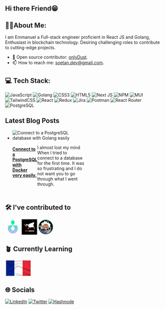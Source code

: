 ## Hi there Friend😁


## 🙋🏽About Me:
I am Emmanuel a Full-stack engineer proficient in React JS and Golang, Enthusiast in blockchain technology. Desiring challenging roles to contribute to cutting-edge projects.

- 🔮 Open source contributor: [onlyDust](https://app.onlydust.com/u/Shoetan).
- 📫 How to reach me: [soetan.dev@gmail.com](https://soetan.dev@gmail.com).

## 💻 Tech Stack:
![JavaScript](https://img.shields.io/badge/javascript-%23323330.svg?style=for-the-badge&logo=javascript&logoColor=%23F7DF1E) ![Golang](https://img.shields.io/badge/Go-00ADD8?style=for-the-badge&logo=go&logoColor=white) ![CSS3](https://img.shields.io/badge/css3-%231572B6.svg?style=for-the-badge&logo=css3&logoColor=white) ![HTML5](https://img.shields.io/badge/html5-%23E34F26.svg?style=for-the-badge&logo=html5&logoColor=white) ![Next JS](https://img.shields.io/badge/Next-black?style=for-the-badge&logo=next.js&logoColor=white) ![NPM](https://img.shields.io/badge/NPM-%23000000.svg?style=for-the-badge&logo=npm&logoColor=white) ![MUI](https://img.shields.io/badge/MUI-%230081CB.svg?style=for-the-badge&logo=material-ui&logoColor=white) ![TailwindCSS](https://img.shields.io/badge/tailwindcss-%2338B2AC.svg?style=for-the-badge&logo=tailwind-css&logoColor=white) ![React](https://img.shields.io/badge/react-%2320232a.svg?style=for-the-badge&logo=react&logoColor=%2361DAFB) ![Redux](https://img.shields.io/badge/redux-%23593d88.svg?style=for-the-badge&logo=redux&logoColor=white) ![Jira](https://img.shields.io/badge/jira-%230A0FFF.svg?style=for-the-badge&logo=jira&logoColor=white) ![Postman](https://img.shields.io/badge/Postman-FF6C37?style=for-the-badge&logo=postman&logoColor=white) ![React Router](https://img.shields.io/badge/React_Router-CA4245?style=for-the-badge&logo=react-router&logoColor=white) ![PostgreSQL](https://img.shields.io/badge/PostgreSQL-316192?style=for-the-badge&logo=postgresql&logoColor=white)

## Latest Blog Posts
<ul style="display: grid; grid-template-columns: repeat(2, 1fr); grid-template-rows: repeat(2, auto); gap: 10px;">
   <li style="">
    <img src="https://cdn.hashnode.com/res/hashnode/image/upload/v1713198600939/aebb5d82-ca73-4f67-a56b-efff98c71a6e.png?w=1600&h=840&fit=crop&crop=entropy&auto=compress,format&format=webp" alt="Connect to a PostgreSQL database with Golang easily" width="300" height="150">
    <div style ="display: flex; flex-direction: column gap: 10px;">
      <h4><a href="https://immanuelsoetan.hashnode.dev/how-to-effortlessly-connect-to-postgresql-with-golang">Connect to a PostgreSQL with Docker very easily.</a></h4>
      <p> I almost lost my mind When I tried to connect to a database for the first time. It was so frustrating and I do not want you to go through what I went through.
      </p>
    </div>
  </li>
</ul>

## 🛠 I've contributed to

[<img src="assets/carbonable.png" height="50px">](https://github.com/carbonable-labs/carbon-protocol-v3/pull/82)
[<img src="assets/art-peace.png" height="50px">](https://github.com/keep-starknet-strange/art-peace/pull/224)
[<img src="assets/joyboy.png" height="50px">](https://github.com/keep-starknet-strange/joyboy/pull/136)

## 🪴 Currently Learning

[<img src="assets/french-flag.png" height="50px">]()


## 🌐 Socials
[![LinkedIn](https://img.shields.io/badge/LinkedIn-%230077B5.svg?logo=linkedin&logoColor=white)](https://linkedin.com/in/https://www.linkedin.com/in/emmanuelsoetan/) [![Twitter](https://img.shields.io/badge/Twitter-%231DA1F2.svg?logo=Twitter&logoColor=white)](https://x.com/SoetanDev) [![Hashnode](https://img.shields.io/badge/Hashnode-2962FF?style=for-the-badge&logo=hashnode&logoColor=white
)](https://immanuelsoetan.hashnode.dev/)








<!--
**Shoetan/Shoetan** is a ✨ _special_ ✨ repository because its `README.md` (this file) appears on your GitHub profile.

Here are some ideas to get you started:
- 😄 Pronouns: ...


-->
